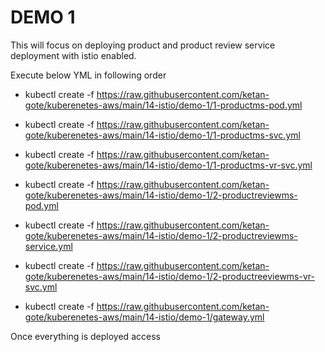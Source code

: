 # DEMO 1

This will focus on deploying product and product review service deployment with istio enabled.

Execute below YML in following order

- kubectl create -f https://raw.githubusercontent.com/ketan-gote/kuberenetes-aws/main/14-istio/demo-1/1-productms-pod.yml

- kubectl create -f https://raw.githubusercontent.com/ketan-gote/kuberenetes-aws/main/14-istio/demo-1/1-productms-svc.yml

- kubectl create -f https://raw.githubusercontent.com/ketan-gote/kuberenetes-aws/main/14-istio/demo-1/1-productms-vr-svc.yml

- kubectl create -f https://raw.githubusercontent.com/ketan-gote/kuberenetes-aws/main/14-istio/demo-1/2-productreviewms-pod.yml

- kubectl create -f https://raw.githubusercontent.com/ketan-gote/kuberenetes-aws/main/14-istio/demo-1/2-productreviewms-service.yml

- kubectl create -f https://raw.githubusercontent.com/ketan-gote/kuberenetes-aws/main/14-istio/demo-1/2-productreeviewms-vr-svc.yml

- kubectl create -f https://raw.githubusercontent.com/ketan-gote/kuberenetes-aws/main/14-istio/demo-1/gateway.yml

Once everything is deployed access

